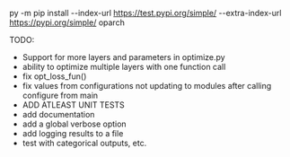py -m pip install --index-url https://test.pypi.org/simple/ --extra-index-url https://pypi.org/simple/ oparch

TODO:
- Support for more layers and parameters in optimize.py
- ability to optimize multiple layers with one function call
- fix opt_loss_fun()
- fix values from configurations not updating to modules after calling configure from main
- ADD ATLEAST UNIT TESTS
- add documentation
- add a global verbose option
- add logging results to a file
- test with categorical outputs, etc.
